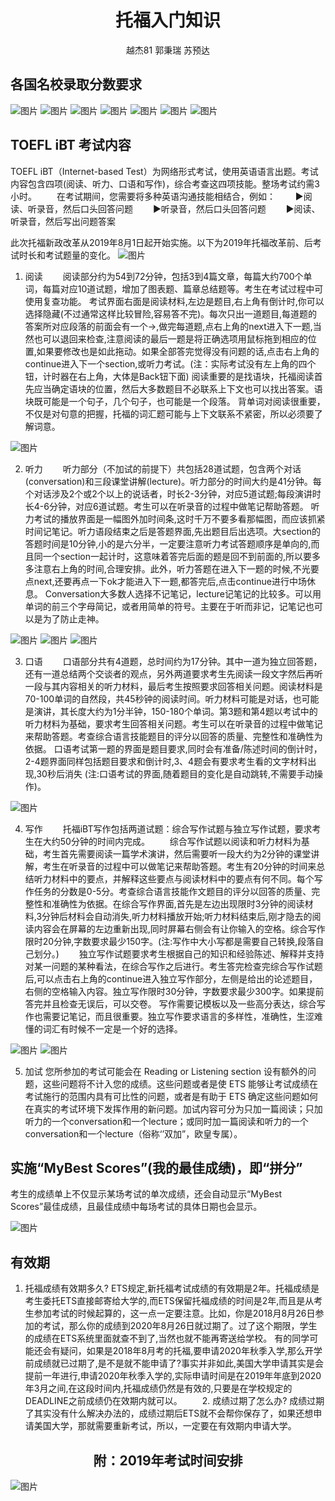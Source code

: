 # <center>托福入门知识</center>
<center>越杰81 郭秉瑞 苏预达</center>

## 各国名校录取分数要求

![图片](USA1.jpg)
![图片](USA2.jpg)
![图片](USA3.jpg)
![图片](ENG.jpg)
![图片](CAN.jpg)
![图片](AUS.jpg)
![图片](NZL.jpg)

## TOEFL iBT 考试内容

TOEFL iBT（Internet-based Test）为网络形式考试，使用英语语言出题。考试内容包含四项(阅读、听力、口语和写作)，综合考查这四项技能。整场考试约需3小时。
　　在考试期间，您需要将多种英语沟通技能相结合，例如：
　　▶阅读、听录音，然后口头回答问题
　　▶听录音，然后口头回答问题
　　▶阅读、听录音，然后写出问题答案

此次托福新政改革从2019年8月1日起开始实施。以下为2019年托福改革前、后考试时长和考试题量的变化。
![图片](change.jpg)

1. 阅读
　　阅读部分约为54到72分钟，包括3到4篇文章，每篇大约700个单词，每篇对应10道试题，增加了图表题、篇章总结题等。考生在考试过程中可使用复查功能。
考试界面右面是阅读材料,左边是题目,右上角有倒计时,你可以选择隐藏(不过通常这样比较冒险,容易答不完)。每次只出一道题目,每道题的答案所对应段落的前面会有一个→,做完每道题,点右上角的next进入下一题,当然也可以退回来检查,注意阅读的最后一题是将正确选项用鼠标拖到相应的位置,如果要修改也是如此拖动。如果全部答完觉得没有问题的话,点击右上角的continue进入下一个section,或听力考试。(注：实际考试没有左上角的四个钮，计时器在右上角，大体是Back钮下面)
阅读重要的是找语块，托福阅读首先应当确定语块的位置，然后大多数题目不必联系上下文也可以找出答案。语块既可能是一个句子，几个句子，也可能是一个段落。
背单词对阅读很重要，不仅是对句意的把握，托福的词汇题可能与上下文联系不紧密，所以必须要了解词意。

![图片](reading.png)

2. 听力
　　听力部分（不加试的前提下）共包括28道试题，包含两个对话(conversation)和三段课堂讲解(lecture)。听力部分的时间大约是41分钟。每个对话涉及2个或2个以上的说话者，时长2-3分钟，对应5道试题;每段演讲时长4-6分钟，对应6道试题。考生可以在听录音的过程中做笔记帮助答题。
听力考试的播放界面是一幅图外加时间条,这时千万不要多看那幅图，而应该抓紧时间记笔记。听力语段结束之后是答题界面,先出题目后出选项。大section的答题时间是10分钟,小的是六分半，一定要注意听力考试答题顺序是单向的,而且同一个section一起计时，这意味着答完后面的题是回不到前面的,所以要多多注意右上角的时间,合理安排。此外，听力答题在进入下一题的时候,不光要点next,还要再点一下ok才能进入下一题,都答完后,点击continue进行中场休息。
Conversation大多数人选择不记笔记，lecture记笔记的比较多。可以用单词的前三个字母简记，或者用简单的符号。主要在于听而非记，记笔记也可以是为了防止走神。

![图片](listening1.jpg)
![图片](listening2.jpg)
![图片](listening3.jpg)

3. 口语
　　口语部分共有4道题，总时间约为17分钟。其中一道为独立回答题，还有一道总结两个交谈者的观点，另外两道要求考生先阅读一段文字然后再听一段与其内容相关的听力材料，最后考生按照要求回答相关问题。阅读材料是70-100单词的自然段，共45秒钟的阅读时间。听力材料可能是对话，也可能是演讲，其长度大约为1分半钟，150-180个单词。第3题和第4题以考试中的听力材料为基础，要求考生回答相关问题。考生可以在听录音的过程中做笔记来帮助答题。考查综合语言技能题目的评分以回答的质量、完整性和准确性为依据。
口语考试第一题的界面是题目要求,同时会有准备/陈述时间的倒计时，2-4题界面同样包括题目要求和倒计时,3、4题会有要求考生看的文字材料出现,30秒后消失 (注:口语考试的界面,随着题目的变化是自动跳转,不需要手动操作)。

![图片](speaking.jpg)

4. 写作
　　托福iBT写作包括两道试题：综合写作试题与独立写作试题，要求考生在大约50分钟的时间内完成。
　　综合写作试题以阅读和听力材料为基础，考生首先需要阅读一篇学术演讲，然后需要听一段大约为2分钟的课堂讲解，考生在听录音的过程中可以做笔记来帮助答题。考生有20分钟的时间来总结听力材料中的要点，并解释这些要点与阅读材料中的要点有何不同。每个写作任务的分数是0-5分。考查综合语言技能作文题目的评分以回答的质量、完整性和准确性为依据。在综合写作界面,首先是左边出现限时3分钟的阅读材料,3分钟后材料会自动消失,听力材料播放开始;听力材料结束后,刚才隐去的阅读内容会在屏幕的左边重新出现,同时屏幕右侧会有让你输入的空格。综合写作限时20分钟,字数要求最少150字。(注:写作中大小写都是需要自己转换,段落自己划分。)
　　独立写作试题要求考生根据自己的知识和经验陈述、解释并支持对某一问题的某种看法，在综合写作之后进行。考生答完检查完综合写作试题后,可以点击右上角的continue进入独立写作部分，左侧是给出的论述题目，右侧的空格输入内容。独立写作限时30分钟，字数要求最少300字。如果提前答完并且检查无误后，可以交卷。
写作需要记模板以及一些高分表达，综合写作也需要记笔记，而且很重要。独立写作要求语言的多样性，准确性，生涩难懂的词汇有时候不一定是一个好的选择。

![图片](writing1.jpg)
![图片](writing2.jpg)

5. 加试
您所参加的考试可能会在 Reading or Listening section 设有额外的问题，这些问题将不计入您的成绩。这些问题或者是使 ETS 能够让考试成绩在考试施行的范围内具有可比性的问题，或者是有助于 ETS 确定这些问题如何在真实的考试环境下发挥作用的新问题。加试内容可分为只加一篇阅读；只加听力的一个conversation和一个lecture；或同时加一篇阅读和听力的一个conversation和一个lecture（俗称‘’双加”，欧皇专属）。

## 实施“MyBest Scores”(我的最佳成绩)，即“拼分”

考生的成绩单上不仅显示某场考试的单次成绩，还会自动显示“MyBest Scores”最佳成绩，且最佳成绩中每场考试的具体日期也会显示。

![图片](mybestscores.jpg)

## 有效期
1. 托福成绩有效期多久?
ETS规定,新托福考试成绩的有效期是2年。托福成绩是考生委托ETS直接邮寄给大学的,而ETS保留托福成绩的时间是2年,而且是从考生参加考试的时候起算的，这一点一定要注意。比如，你是2018月8月26日参加的考试，那么你的成绩到2020年8月26日就过期了。过了这个期限，学生的成绩在ETS系统里面就查不到了,当然也就不能再寄送给学校。
有的同学可能还会有疑问，如果是2018年8月考的托福,要申请2020年秋季入学,那么开学前成绩就已过期了,是不是就不能申请了?事实并非如此,美国大学申请其实是会提前一年进行,申请2020年秋季入学的,实际申请时间是在2019年年底到2020年3月之间,在这段时间内,托福成绩仍然是有效的,只要是在学校规定的DEADLINE之前成绩仍在效期内就可以。
　　2. 成绩过期了怎么办?
成绩过期了其实没有什么解决办法的，成绩过期后ETS就不会帮你保存了，如果还想申请美国大学，那就需要重新考试，所以，一定要在有效期内申请大学。

## <center>附：2019年考试时间安排</center>

![图片](schedule.png)